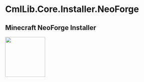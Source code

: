 # CmlLib.Core.Installer.NeoForge

## Minecraft NeoForge Installer
<img src='https://raw.githubusercontent.com/CmlLib/CmlLib.Core/master/icon.png' width=128>